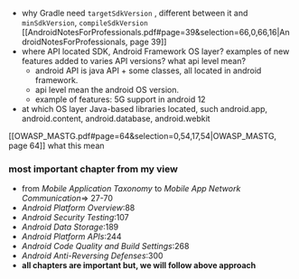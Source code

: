 - why Gradle need `targetSdkVersion` , different between it and `minSdkVersion`, `compileSdkVersion` [[AndroidNotesForProfessionals.pdf#page=39&selection=66,0,66,16|AndroidNotesForProfessionals, page 39]] 
- where API located SDK, Android Framework OS layer? examples of new features added to varies API versions? what api level mean?
	- android API is java API + some classes, all located in android framework. 
	- api level mean the android OS version.
	- example of features: 5G support in android 12  
- at which OS layer Java-based libraries located, such android.app, android.content, android.database, android.webkit


[[OWASP_MASTG.pdf#page=64&selection=0,54,17,54|OWASP_MASTG, page 64]] what this mean 


### most important chapter from my view
- from *Mobile Application Taxonomy* to *Mobile App Network Communication*=> 27-70
-  *Android Platform Overview*:88 
- *Android Security Testing*:107
- *Android Data Storage*:189
- *Android Platform APIs*:244
- *Android Code Quality and Build Settings*:268
- *Android Anti-Reversing Defenses*:300
- **all chapters are important but, we will follow above approach**
